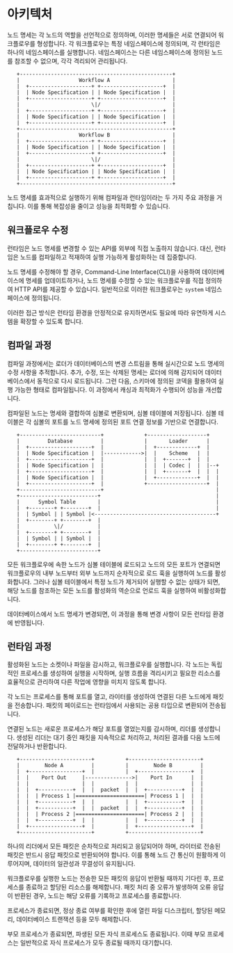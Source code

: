 # 아키텍처

노드 명세는 각 노드의 역할을 선언적으로 정의하며, 이러한 명세들은 서로 연결되어 워크플로우를 형성합니다. 각 워크플로우는 특정 네임스페이스에 정의되며, 각 런타임은 하나의 네임스페이스를 실행합니다. 네임스페이스는 다른 네임스페이스에 정의된 노드를 참조할 수 없으며, 각각 격리되어 관리됩니다.

```plantext
   +-------------------------------------------------+
   |                   Workflow A                    |
   |  +--------------------+ +--------------------+  |
   |  | Node Specification | | Node Specification |  |
   |  +--------------------+ +--------------------+  |
   |                       \|/                       |
   |  +--------------------+ +--------------------+  |
   |  | Node Specification | | Node Specification |  |
   |  +--------------------+ +--------------------+  |
   +-------------------------------------------------+
   |                   Workflow B                    |
   |  +--------------------+ +--------------------+  |
   |  | Node Specification | | Node Specification |  |
   |  +--------------------+ +--------------------+  |
   |                       \|/                       |
   |  +--------------------+ +--------------------+  |
   |  | Node Specification | | Node Specification |  |
   |  +--------------------+ +--------------------+  |
   +-------------------------------------------------+
```

노드 명세를 효과적으로 실행하기 위해 컴파일과 런타임이라는 두 가지 주요 과정을 거칩니다. 이를 통해 복잡성을 줄이고 성능을 최적화할 수 있습니다.

## 워크플로우 수정

런타임은 노드 명세를 변경할 수 있는 API를 외부에 직접 노출하지 않습니다. 대신, 런타임은 노드를 컴파일하고 적재하여 실행 가능하게 활성화하는 데 집중합니다.

노드 명세를 수정해야 할 경우,  Command-Line Interface(CLI)을 사용하여 데이터베이스에 명세를 업데이트하거나, 노드 명세를 수정할 수 있는 워크플로우를 직접 정의하여 HTTP API를 제공할 수 있습니다. 일반적으로 이러한 워크플로우는 `system` 네임스페이스에 정의됩니다.

이러한 접근 방식은 런타임 환경을 안정적으로 유지하면서도 필요에 따라 유연하게 시스템을 확장할 수 있도록 합니다.

## 컴파일 과정

컴파일 과정에서는 로더가 데이터베이스의 변경 스트림을 통해 실시간으로 노드 명세의 수정 사항을 추적합니다. 추가, 수정, 또는 삭제된 명세는 로더에 의해 감지되어 데이터베이스에서 동적으로 다시 로드됩니다. 그런 다음, 스키마에 정의된 코덱을 활용하여 실행 가능한 형태로 컴파일됩니다. 이 과정에서 캐싱과 최적화가 수행되어 성능을 개선합니다.

컴파일된 노드는 명세와 결합하여 심볼로 변환되며, 심볼 테이블에 저장됩니다. 심볼 테이블은 각 심볼의 포트를 노드 명세에 정의된 포트 연결 정보를 기반으로 연결합니다.

```plantext
   +--------------------------+             +-------------------+
   |         Database         |             |       Loader      |
   |  +--------------------+  |             |  +-------------+  |
   |  | Node Specification |  |------------>|  |    Scheme   |  |
   |  +--------------------+  |             |  |  +-------+  |  |
   |  | Node Specification |  |             |  |  | Codec |  |  |--+
   |  +--------------------+  |             |  |  +-------+  |  |  |
   |  | Node Specification |  |             |  +-------------+  |  |
   |  +--------------------+  |             +-------------------+  |
   +--------------------------+                                    |
   +-------------------------+                                     |
   |      Symbol Table       |                                     |
   |  +--------+ +--------+  |                                     |
   |  | Symbol | | Symbol |<---------------------------------------+
   |  +--------+ +--------+  |
   |           \|/           |
   |  +--------+ +--------+  |
   |  | Symbol | | Symbol |  |
   |  +--------+ +--------+  |
   +-------------------------+
```

모든 워크플로우에 속한 노드가 심볼 테이블에 로드되고 노드의 모든 포트가 연결되면 워크플로우의 내부 노드부터 외부 노드까지 순차적으로 로드 훅을 실행하여 노드를 활성화합니다. 그러나 심볼 테이블에서 특정 노드가 제거되어 실행할 수 없는 상태가 되면, 해당 노드를 참조하는 모든 노드를 활성화의 역순으로 언로드 훅을 실행하여 비활성화합니다.

데이터베이스에서 노드 명세가 변경되면, 이 과정을 통해 변경 사항이 모든 런타임 환경에 반영됩니다.

## 런타임 과정

활성화된 노드는 소켓이나 파일을 감시하고, 워크플로우를 실행합니다. 각 노드는 독립적인 프로세스를 생성하여 실행을 시작하며, 실행 흐름을 격리시키고 필요한 리소스를 효율적으로 관리하여 다른 작업에 영향을 미치지 않도록 합니다.

각 노드는 프로세스를 통해 포트를 열고, 라이터를 생성하여 연결된 다른 노드에게 패킷을 전송합니다. 패킷의 페이로드는 런타임에서 사용되는 공용 타입으로 변환되어 전송됩니다.

연결된 노드는 새로운 프로세스가 해당 포트를 열었는지를 감시하며, 리더를 생성합니다. 생성된 리더는 대기 중인 패킷을 지속적으로 처리하고, 처리된 결과를 다음 노드에 전달하거나 반환합니다.

```plantext
   +-----------------------+          +-----------------------+
   |        Node A         |          |        Node B         |
   |  +-----------------+  |          |  +-----------------+  |
   |  |    Port Out     |--------------->|    Port In      |  |
   |  |                 |  |          |  |                 |  |
   |  |  +-----------+  |  |  packet  |  |  +-----------+  |  |
   |  |  | Process 1 |======================| Process 1 |  |  |
   |  |  +-----------+  |  |          |  |  +-----------+  |  |
   |  |  +-----------+  |  |  packet  |  |  +-----------+  |  |
   |  |  | Process 2 |======================| Process 2 |  |  |
   |  |  +-----------+  |  |          |  |  +-----------+  |  |
   |  +-----------------+  |          |  +-----------------+  |
   +-----------------------+          +-----------------------+
```

하나의 리더에서 모든 패킷은 순차적으로 처리되고 응답되어야 하며, 라이터로 전송된 패킷은 반드시 응답 패킷으로 반환되어야 합니다. 이를 통해 노드 간 통신이 원활하게 이루어지며, 데이터의 일관성과 무결성이 유지됩니다.

워크플로우를 실행한 노드는 전송한 모든 패킷의 응답이 반환될 때까지 기다린 후, 프로세스를 종료하고 할당된 리소스를 해제합니다. 패킷 처리 중 오류가 발생하여 오류 응답이 반환된 경우, 노드는 해당 오류를 기록하고 프로세스를 종료합니다.

프로세스가 종료되면, 정상 종료 여부를 확인한 후에 열린 파일 디스크립터, 할당된 메모리, 데이터베이스 트랜잭션 등을 모두 해제합니다.

부모 프로세스가 종료되면, 파생된 모든 자식 프로세스도 종료됩니다. 이때 부모 프로세스는 일반적으로 자식 프로세스가 모두 종료될 때까지 대기합니다.
